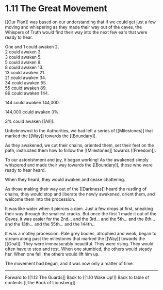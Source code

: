 # 1.11 The Great Movement

[[Our Plan]] was based on our understanding that if we could get just a few moving and whispering as they made their way out of the caves, the Whispers of Truth would find their way into the next few ears that were ready to hear. 

One and 1 could awaken 2.  
2 could awaken 3.  
3 could awaken 5.  
5 could awaken 8.  
8 could awaken 13.  
13 could awaken 21.  
21 could awaken 34.  
34 could awaken 55.  
55 could awaken 89.  
89 could awaken 144.  

144 could awaken 144,000.  

144,000 could awaken 3%. 

3% could awaken [[All]].  

Unbeknownst to the Authorities, we had left a series of [[Milestones]] that marked the [[Way]] towards the [[Boundary]].  

As they awakened, we cut their chains, oriented them, set their feet on the path, instructed them how to follow the [[Milestones]] towards [[Freedom]].  

To our astonishment and joy, it began working! As the awakened simply whispered and made their way towards the [[Boundary]], those who were ready to hear heard.  

When they heard, they would awaken and cease chattering.  

As those making their way out of the [[Darkness]] heard the rustling of chains, they would stop and liberate the newly awakened, orient them, and welcome them into the procession.  

It was like water when it pierces a dam. Just a few drops at first, sneaking their way through the smallest cracks. But once the first 1 made it out of the Caves, it was easier for the 2nd... and the 3rd... and the 5th... and the 8th... and the 13th... and the 55th... and the 144th...  

It was a motley procession. Pale grey bodies, atrophied and weak, began to stream along past the milestones that marked the [[Way]] towards the [[Goal]]. They were immeasurably beautiful. They were rising. They would often have to stop and rest. When one stumbled, the others would steady her. When one fell, the others would lift him up.  

The movement had begun, and it was now only a matter of time.  

___

Forward to [[1.12 The Guards]] 
Back to [[1.10 Wake Up!]]
Back to table of contents [[The Book of Lionsberg]]  
